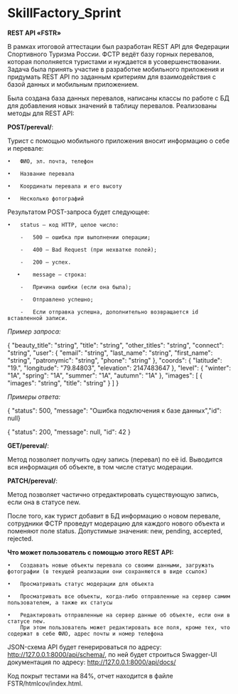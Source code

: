 # SkillFactory_Sprint

**REST API «FSTR»**

В рамках итоговой аттестации был разработан REST API для Федерации Спортивного Туризма России. ФСТР ведёт базу горных перевалов, которая пополняется туристами и нуждается в усовершенствовании. 
Задача была принять участие в разработке мобильного приложения и придумать REST API по заданным критериям для взаимодействия с базой данных и мобильным приложением.

Была создана база данных перевалов, написаны классы по работе с БД для добавления новых значений в таблицу перевалов. Реализованы методы для REST API:

**POST/pereval/**:

Турист с помощью мобильного приложения вносит информацию о себе и перевале:

	•	ФИО, эл. почта, телефон
 
 	•	Название перевала
  
  	•	Координаты перевала и его высоту
   
   	•	Несколько фотографий
    

Результатом POST-запроса будет следующее:

	•	status — код HTTP, целое число:
 
 		-	500 — ошибка при выполнении операции;
   
   		-	400 — Bad Request (при нехватке полей);
     
     	-	200 — успех.
       
       •	message — строка:

       	-	Причина ошибки (если она была);
	 
	 	-	Отправлено успешно;
   
   		-	Если отправка успешна, дополнительно возвращается id вставленной записи.
     
_Пример запроса:_

{
  "beauty_title": "string",
  "title": "string",
  "other_titles": "string",
  "connect": "string",
  "user": {
    "email": "string",
    "last_name": "string",
    "first_name": "string",
    "patronymic": "string",
    "phone": "string"
  },
  "coords": {
    "latitude": "19.",
    "longitude": "79.84803",
    "elevation": 2147483647
  },
  "level": {
    "winter": "1A",
    "spring": "1A",
    "summer": "1A",
    "autumn": "1A"
  },
  "images": [
    {
      "images": "string",
      "title": "string"
    }
  ]
}

_Примеры ответа:_

{ "status": 500, "message": "Ошибка подключения к базе данных","id": null}

{ "status": 200, "message": null, "id": 42 }


**GET/pereval/<id>**:

Метод позволяет получить одну запись (перевал) по её id. Выводится вся информация об объекте, в том числе статус модерации.

**PATCH/pereval/<id>**:

Метод позволяет частично отредактировать существующую запись, если она в статусе new.

После того, как турист добавит в БД информацию о новом перевале, сотрудники ФСТР проведут модерацию для каждого нового объекта и поменяют поле status. Допустимые значения: new, pending, accepted, rejected.

**Что может пользователь с помощью этого REST API:**

	•	Создавать новые объекты перевала со своими данными, загружать фотографии (в текущей реализации они сохраняются в виде ссылок)
 
 	•	Просматривать статус модерации для объекта
  
  	•	Просматривать все объекты, когда-либо отправленные на сервер самим пользователем, а также их статусы
   
   	•	Редактировать отправленные на сервер данные об объекте, если они в статусе new. 
    	При этом пользователь может редактировать все поля, кроме тех, что содержат в себе ФИО, адрес почты и номер телефона
    

JSON-схема API будет генерироваться по адресу: http://127.0.0.1:8000/api/schema/, по ней будет строиться Swagger-UI документация по адресу: http://127.0.0.1:8000/api/docs/

Код покрыт тестами на 84%, отчет находится в файле FSTR/htmlcov/index.html.

